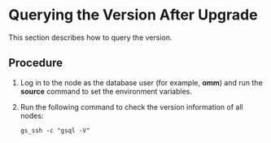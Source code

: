 # Querying the Version After Upgrade<a name="EN-US_TOPIC_0305491429"></a>

This section describes how to query the version.

## Procedure<a name="section117172026191017"></a>

1.  Log in to the node as the database user \(for example,  **omm**\) and run the  **source**  command to set the environment variables.
2.  Run the following command to check the version information of all nodes:

    ```
    gs_ssh -c "gsql -V"
    ```


